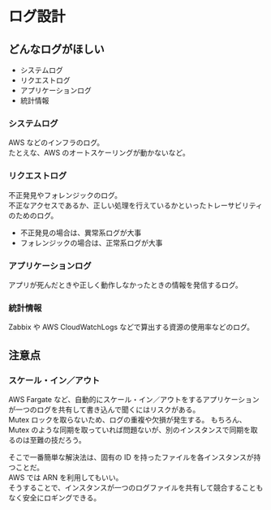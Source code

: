 # ログ設計

## どんなログがほしい

- システムログ
- リクエストログ
- アプリケーションログ
- 統計情報

### システムログ

AWS などのインフラのログ。  
たとえな、AWS のオートスケーリングが動かないなど。

### リクエストログ

不正発見やフォレンジックのログ。  
不正なアクセスであるか、正しい処理を行えているかといったトレーサビリティのためのログ。

- 不正発見の場合は、異常系ログが大事
- フォレンジックの場合は、正常系ログが大事

### アプリケーションログ

アプリが死んだときや正しく動作しなかったときの情報を発信するログ。

### 統計情報

Zabbix や AWS CloudWatchLogs などで算出する資源の使用率などのログ。

## 注意点

### スケール・イン／アウト

AWS Fargate など、自動的にスケール・イン／アウトをするアプリケーションが一つのログを共有して書き込んで聞くにはリスクがある。  
Mutex ロックを取らないため、ログの重複や欠損が発生する。
もちろん、Mutex のような同期を取っていれば問題ないが、別のインスタンスで同期を取るのは至難の技だろう。

そこで一番簡単な解決法は、固有の ID を持ったファイルを各インスタンスが持つことだ。  
AWS では ARN を利用してもいい。  
そうすることで、インスタンスが一つのログファイルを共有して競合することもなく安全にロギングできる。
